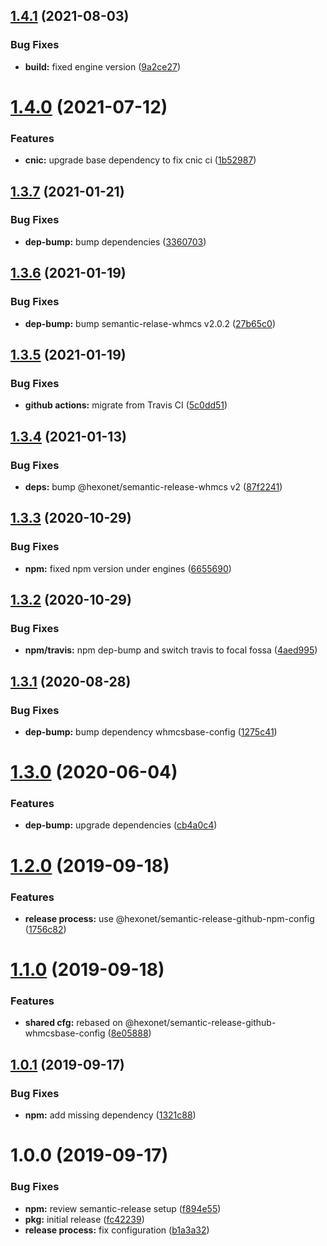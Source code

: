 ## [1.4.1](https://github.com/hexonet/semantic-release-github-whmcs-config/compare/v1.4.0...v1.4.1) (2021-08-03)


### Bug Fixes

* **build:** fixed engine version ([9a2ce27](https://github.com/hexonet/semantic-release-github-whmcs-config/commit/9a2ce277f93b6e9a851072a26376d17d50dc5675))

# [1.4.0](https://github.com/hexonet/semantic-release-github-whmcs-config/compare/v1.3.7...v1.4.0) (2021-07-12)


### Features

* **cnic:** upgrade base dependency to fix cnic ci ([1b52987](https://github.com/hexonet/semantic-release-github-whmcs-config/commit/1b529871b306174cdf2ef6dd85d2b2f647b954d1))

## [1.3.7](https://github.com/hexonet/semantic-release-github-whmcs-config/compare/v1.3.6...v1.3.7) (2021-01-21)


### Bug Fixes

* **dep-bump:** bump dependencies ([3360703](https://github.com/hexonet/semantic-release-github-whmcs-config/commit/336070305add3786efa9d49df00f3c1af0d0eb67))

## [1.3.6](https://github.com/hexonet/semantic-release-github-whmcs-config/compare/v1.3.5...v1.3.6) (2021-01-19)


### Bug Fixes

* **dep-bump:** bump semantic-relase-whmcs v2.0.2 ([27b65c0](https://github.com/hexonet/semantic-release-github-whmcs-config/commit/27b65c03551fd577f4d0e44c69d78f6105882e6f))

## [1.3.5](https://github.com/hexonet/semantic-release-github-whmcs-config/compare/v1.3.4...v1.3.5) (2021-01-19)


### Bug Fixes

* **github actions:** migrate from Travis CI ([5c0dd51](https://github.com/hexonet/semantic-release-github-whmcs-config/commit/5c0dd5120971e176eeaa8c49cd7c90f6fbb251c3))

## [1.3.4](https://github.com/hexonet/semantic-release-github-whmcs-config/compare/v1.3.3...v1.3.4) (2021-01-13)


### Bug Fixes

* **deps:** bump @hexonet/semantic-release-whmcs v2 ([87f2241](https://github.com/hexonet/semantic-release-github-whmcs-config/commit/87f2241c1069b67c23f3868284e7aeabc9080dc4))

## [1.3.3](https://github.com/hexonet/semantic-release-github-whmcs-config/compare/v1.3.2...v1.3.3) (2020-10-29)


### Bug Fixes

* **npm:** fixed npm version under engines ([6655690](https://github.com/hexonet/semantic-release-github-whmcs-config/commit/6655690c476e51ddb5dc8ba4b24d1fbb072480aa))

## [1.3.2](https://github.com/hexonet/semantic-release-github-whmcs-config/compare/v1.3.1...v1.3.2) (2020-10-29)


### Bug Fixes

* **npm/travis:** npm dep-bump and switch travis to focal fossa ([4aed995](https://github.com/hexonet/semantic-release-github-whmcs-config/commit/4aed9953bea6411502d329f40680ba82fd7fe8d2))

## [1.3.1](https://github.com/hexonet/semantic-release-github-whmcs-config/compare/v1.3.0...v1.3.1) (2020-08-28)


### Bug Fixes

* **dep-bump:** bump dependency whmcsbase-config ([1275c41](https://github.com/hexonet/semantic-release-github-whmcs-config/commit/1275c413667a5e8eef99dea555a739fe8fc75c76))

# [1.3.0](https://github.com/hexonet/semantic-release-github-whmcs-config/compare/v1.2.0...v1.3.0) (2020-06-04)


### Features

* **dep-bump:** upgrade dependencies ([cb4a0c4](https://github.com/hexonet/semantic-release-github-whmcs-config/commit/cb4a0c449efc61985cf7b416dab16157002b0bdb))

# [1.2.0](https://github.com/hexonet/semantic-release-github-whmcs-config/compare/v1.1.0...v1.2.0) (2019-09-18)


### Features

* **release process:** use @hexonet/semantic-release-github-npm-config ([1756c82](https://github.com/hexonet/semantic-release-github-whmcs-config/commit/1756c82))

# [1.1.0](https://github.com/hexonet/semantic-release-github-whmcs-config/compare/v1.0.1...v1.1.0) (2019-09-18)


### Features

* **shared cfg:** rebased on @hexonet/semantic-release-github-whmcsbase-config ([8e05888](https://github.com/hexonet/semantic-release-github-whmcs-config/commit/8e05888))

## [1.0.1](https://github.com/hexonet/semantic-release-github-whmcs-config/compare/v1.0.0...v1.0.1) (2019-09-17)


### Bug Fixes

* **npm:** add missing dependency ([1321c88](https://github.com/hexonet/semantic-release-github-whmcs-config/commit/1321c88))

# 1.0.0 (2019-09-17)


### Bug Fixes

* **npm:** review semantic-release setup ([f894e55](https://github.com/hexonet/semantic-release-github-whmcs-config/commit/f894e55))
* **pkg:** initial release ([fc42239](https://github.com/hexonet/semantic-release-github-whmcs-config/commit/fc42239))
* **release process:** fix configuration ([b1a3a32](https://github.com/hexonet/semantic-release-github-whmcs-config/commit/b1a3a32))
